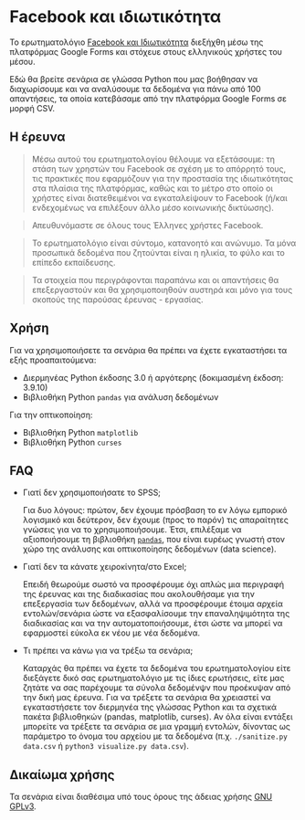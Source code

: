 Facebook και ιδιωτικότητα
=========================

Το ερωτηματολόγιο [Facebook και Ιδιωτικότητα](https://docs.google.com/forms/d/e/1FAIpQLSd_FY-OK7w_I1ih72P1EmbCGCAkMQU5d_PUTRtYBkMJW1f2HA/viewform?usp=sf_link) διεξήχθη μέσω της πλατφόρμας Google Forms και στόχευε στους ελληνικούς χρήστες του μέσου.

Εδώ θα βρείτε σενάρια σε γλώσσα Python που μας βοήθησαν να διαχωρίσουμε και να αναλύσουμε τα δεδομένα για πάνω από 100 απαντήσεις, τα οποία κατεβάσαμε από την πλατφόρμα Google Forms σε μορφή CSV.

Η έρευνα
--------
> Μέσω αυτού του ερωτηματολογίου θέλουμε να εξετάσουμε: τη στάση των χρηστών του Facebook σε σχέση με το απόρρητό τους, τις πρακτικές που εφαρμόζουν για την προστασία της ιδιωτικότητας στα πλαίσια της πλατφόρμας, καθώς και το μέτρο στο οποίο οι χρήστες είναι διατεθειμένοι να εγκαταλείψουν το Facebook (ή/και ενδεχομένως να επιλέξουν άλλο μέσο κοινωνικής δικτύωσης).

> Απευθυνόμαστε σε όλους τους Έλληνες χρήστες Facebook. 

> Το ερωτηματολόγιο είναι σύντομο, κατανοητό και ανώνυμο. Τα μόνα προσωπικά δεδομένα που ζητούνται είναι η ηλικία, το φύλο και το επίπεδο εκπαίδευσης.

> Τα στοιχεία που περιγράφονται παραπάνω και οι απαντήσεις θα επεξεργαστούν και θα χρησιμοποιηθούν αυστηρά και μόνο για τους σκοπούς της παρούσας έρευνας - εργασίας.

Χρήση
-----

Για να χρησιμοποιήσετε τα σενάρια θα πρέπει να έχετε εγκαταστήσει τα εξής προαπαιτούμενα:

* Διερμηνέας Python έκδοσης 3.0 ή αργότερης (δοκιμασμένη έκδοση: 3.9.10)
* Βιβλιοθήκη Python `pandas` για ανάλυση δεδομένων

Για την οπτικοποίηση:
* Βιβλιοθήκη Python `matplotlib`
* Βιβλιοθήκη Python `curses`

FAQ
---

* Γιατί δεν χρησιμοποιήσατε το SPSS;

  Για δυο λόγους: πρώτον, δεν έχουμε πρόσβαση το εν λόγω εμπορικό λογισμικό και δεύτερον, δεν έχουμε (προς το παρόν) τις απαραίτητες γνώσεις για να το χρησιμοποιήσουμε. Έτσι, επιλέξαμε να αξιοποιήσουμε τη βιβλιοθήκη [`pandas`](https://pandas.pydata.org/), που είναι ευρέως γνωστή στον χώρο της ανάλυσης και οπτικοποίησης δεδομένων (data science).

* Γιατί δεν τα κάνατε χειροκίνητα/στο Excel;

  Επειδή θεωρούμε σωστό να προσφέρουμε όχι απλώς μια περιγραφή της έρευνας και της διαδικασίας που ακολουθήσαμε για την επεξεργασία των δεδομένων, αλλά να προσφέρουμε έτοιμα αρχεία εντολών/σενάρια ώστε να εξασφαλίσουμε την επαναληψιμότητα της διαδικασίας και να την αυτοματοποιήσουμε, έτσι ώστε να μπορεί να εφαρμοστεί εύκολα εκ νέου με νέα δεδομένα.

* Τι πρέπει να κάνω για να τρέξω τα σενάρια;

  Καταρχάς θα πρέπει να έχετε τα δεδομένα του ερωτηματολογίου είτε διεξάγετε δικό σας ερωτηματολόγιο με τις ίδιες ερωτήσεις, είτε μας ζητάτε να σας παρέχουμε τα σύνολα δεδομένψν που προέκυψαν από την δική μας έρευνα. Για να τρέξετε τα σενάρια θα χρειαστεί να εγκαταστήσετε τον διερμηνέα της γλώσσας Python και τα σχετικά πακέτα βιβλιοθηκών (pandas, matplotlib, curses). Αν όλα είναι εντάξει μπορείτε να τρέξετε τα σενάρια σε μια γραμμή εντολών, δίνοντας ως παράμετρο το όνομα του αρχείου με τα δεδομένα (π.χ. `./sanitize.py data.csv` ή `python3 visualize.py data.csv`).

Δικαίωμα χρήσης
---------------

Τα σενάρια είναι διαθέσιμα υπό τους όρους της άδειας χρήσης [GNU GPLv3](LICENSE).

